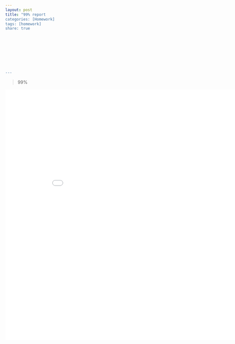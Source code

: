 ```yaml
---
layout: post
title: "99% report
categories: [Homework]
tags: [homework]
share: true









---
```



> 99%



<iframe width="900" height="800" frameborder="0" scrolling="no" src="[https://plot.ly/~NaLiu/24.embed](https://plot.ly/~NaLiu/24.embed)"></iframe>
